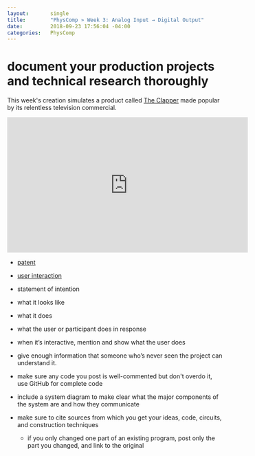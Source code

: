 ```yaml
---
layout:       single
title:        "PhysComp » Week 3: Analog Input → Digital Output"
date:         2018-09-23 17:56:04 -04:00
categories:   PhysComp
---
```


# document your production projects and technical research thoroughly

This week's creation simulates a product called [The Clapper](https://chia.com/home-goods/the-clapper/) made popular by its relentless television commercial.

<iframe width="560" height="315" src="https://www.youtube-nocookie.com/embed/1HVA5MuWy8o?rel=0" frameborder="0" allow="autoplay; encrypted-media" allowfullscreen></iframe>

- [patent](https://patents.google.com/patent/US5493618)

- [user interaction](https://books.google.com/books?id=Q8_sMBcCVqEC&lpg=PT93&dq=%22the%20clapper%22%20clap%20on&pg=PT93#v=onepage&q&f=false)

- statement of intention
- what it looks like
- what it does
- what the user or participant does in response
- when it’s interactive, mention and show what the user does
- give enough information that someone who’s never seen the project can  understand it.

- make sure any code you post is well-commented but don't overdo it, use GitHub for complete code
- include a system diagram to make clear what the major components of the system are and how they communicate
- make sure to cite sources from which you get your ideas, code, circuits, and construction techniques
  - if you only changed one part of an existing program, post only the part you changed, and link to the original
